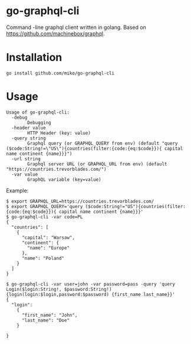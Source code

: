 # go-graphql-cli
Command -line graphql client written in golang. Based on https://github.com/machinebox/graphql.

# Installation

`go install github.com/miko/go-graphql-cli`

# Usage

```
Usage of go-graphql-cli:
  -debug
    	Debugging
  -header value
    	HTTP Header (key: value)
  -query string
    	Graphql query (or GRAPHQL_QUERY from env) (default "query ($code:String!=\"US\"){countries(filter:{code:{eq:$code}}){ capital name continent {name}}}")
  -url string
    	Graphql server URL (or GRAPHQL_URL from env) (default "https://countries.trevorblades.com/")
  -var value
    	GraphQL variable (key=value)
```
Example:
```
$ export GRAPHQL_URL=https://countries.trevorblades.com/
$ export GRAPHQL_QUERY='query ($code:String!="US"){countries(filter:{code:{eq:$code}}){ capital name continent {name}}}'
$ go-graphql-cli -var code=PL
{
  "countries": [
    {
      "capital": "Warsaw",
      "continent": {
        "name": "Europe"
      },
      "name": "Poland"
    }
  ]
}

$ go-graphql-cli -var user=john -var password=pass -query 'query Login($login:String!, $password:String!) {login(login:$login,password:$password) {first_name last_name}}'
{
  "login": 
    {
      "first_name": "John",
      "last_name": "Doe"
    }
  
}

```
